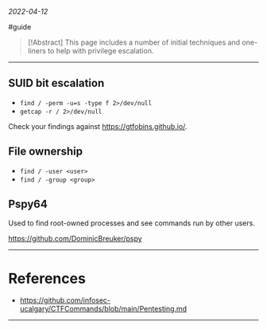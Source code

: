 *2022-04-12*

#guide 

> [!Abstract]
> This page includes a number of initial techniques and one-liners to help with privilege escalation.

---

## SUID bit escalation
- `find / -perm -u=s -type f 2>/dev/null`
- `getcap -r / 2>/dev/null`

Check your findings against https://gtfobins.github.io/.

## File ownership
- `find / -user <user>`
- `find / -group <group>`

## Pspy64
Used to find root-owned processes and see commands run by other users.

https://github.com/DominicBreuker/pspy

---

# References
* https://github.com/infosec-ucalgary/CTFCommands/blob/main/Pentesting.md

---